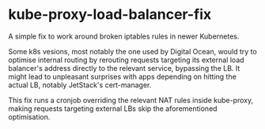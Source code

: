 # kube-proxy-load-balancer-fix
A simple fix to work around broken iptables rules in newer Kubernetes.

Some k8s vesions, most notably the one used by Digital Ocean, would try to optimise internal routing by rerouting requests targeting its external load balancer's address directly to the relevant service, bypassing the LB. It might lead to unpleasant surprises with apps depending on hitting the actual LB, notably JetStack's cert-manager. 

This fix runs a cronjob overriding the relevant NAT rules inside kube-proxy, making requests targeting external LBs skip the aforementioned optimisation. 
